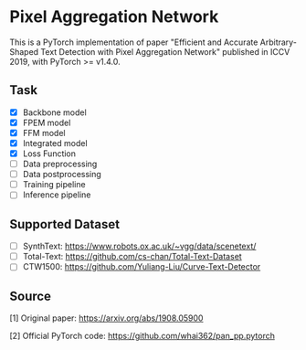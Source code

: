 # Pixel Aggregation Network

This is a PyTorch implementation of paper "Efficient and Accurate Arbitrary-Shaped Text Detection with Pixel Aggregation Network" published in ICCV 2019, with PyTorch >= v1.4.0.

## Task

- [x] Backbone model
- [x] FPEM model
- [x] FFM model
- [x] Integrated model
- [x] Loss Function
- [ ] Data preprocessing
- [ ] Data postprocessing
- [ ] Training pipeline
- [ ] Inference pipeline

## Supported Dataset

- [ ] SynthText: https://www.robots.ox.ac.uk/~vgg/data/scenetext/
- [ ] Total-Text: https://github.com/cs-chan/Total-Text-Dataset
- [ ] CTW1500: https://github.com/Yuliang-Liu/Curve-Text-Detector

## Source

[1] Original paper: https://arxiv.org/abs/1908.05900

[2] Official PyTorch code: https://github.com/whai362/pan_pp.pytorch
